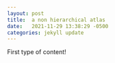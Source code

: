 ```yaml
---
layout: post
title:  a non hierarchical atlas
date:   2021-11-29 13:38:29 -0500
categories: jekyll update
---
```

First type of content!

